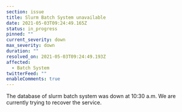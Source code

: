 ```yaml
---
section: issue
title: Slurm Batch System unavailable
date: 2021-05-03T09:24:49.165Z
status: in_progress
pinned: ""
current_severity: down
max_severity: down
duration: ""
resolved_on: 2021-05-03T09:24:49.193Z
affected:
  - Batch System
twitterFeed: ""
enableComments: true
---
```

The database of slurm batch system was down at 10:30 a.m. We are currently trying to recover the service.